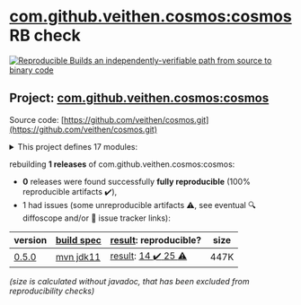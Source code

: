 [com.github.veithen.cosmos:cosmos](https://central.sonatype.com/artifact/com.github.veithen.cosmos/cosmos/0.5.0/versions) RB check
=======

[![Reproducible Builds](https://reproducible-builds.org/images/logos/rb.svg) an independently-verifiable path from source to binary code](https://reproducible-builds.org/)

## Project: [com.github.veithen.cosmos:cosmos](https://central.sonatype.com/artifact/com.github.veithen.cosmos/cosmos/0.5.0/versions)

Source code: [https://github.com/veithen/cosmos.git](https://github.com/veithen/cosmos.git)

<details><summary>This project defines 17 modules:</summary>

* [com.github.veithen.cosmos:bundle1](https://central.sonatype.com/artifact/com.github.veithen.cosmos/bundle1/0.5.0)
* [com.github.veithen.cosmos:bundle2](https://central.sonatype.com/artifact/com.github.veithen.cosmos/bundle2/0.5.0)
* [com.github.veithen.cosmos:cosmos](https://central.sonatype.com/artifact/com.github.veithen.cosmos/cosmos/0.5.0)
* [com.github.veithen.cosmos:cosmos-equinox](https://central.sonatype.com/artifact/com.github.veithen.cosmos/cosmos-equinox/0.5.0)
* [com.github.veithen.cosmos:cosmos-log-service](https://central.sonatype.com/artifact/com.github.veithen.cosmos/cosmos-log-service/0.5.0)
* [com.github.veithen.cosmos:cosmos-osgi-runtime](https://central.sonatype.com/artifact/com.github.veithen.cosmos/cosmos-osgi-runtime/0.5.0)
* [com.github.veithen.cosmos:cosmos-testing](https://central.sonatype.com/artifact/com.github.veithen.cosmos/cosmos-testing/0.5.0)
* [com.github.veithen.cosmos:eclipse-core-resources-test](https://central.sonatype.com/artifact/com.github.veithen.cosmos/eclipse-core-resources-test/0.5.0)
* [com.github.veithen.cosmos:eclipse-core-runtime-test](https://central.sonatype.com/artifact/com.github.veithen.cosmos/eclipse-core-runtime-test/0.5.0)
* [com.github.veithen.cosmos:eclipse-emf-ecore-autostart-test](https://central.sonatype.com/artifact/com.github.veithen.cosmos/eclipse-emf-ecore-autostart-test/0.5.0)
* [com.github.veithen.cosmos:eclipse-emf-ecore-codegen-test](https://central.sonatype.com/artifact/com.github.veithen.cosmos/eclipse-emf-ecore-codegen-test/0.5.0)
* [com.github.veithen.cosmos:eclipse-p2-test](https://central.sonatype.com/artifact/com.github.veithen.cosmos/eclipse-p2-test/0.5.0)
* [com.github.veithen.cosmos:lazy-activation-test](https://central.sonatype.com/artifact/com.github.veithen.cosmos/lazy-activation-test/0.5.0)
* [com.github.veithen.cosmos:misc-test](https://central.sonatype.com/artifact/com.github.veithen.cosmos/misc-test/0.5.0)
* [com.github.veithen.cosmos:osgi-tests](https://central.sonatype.com/artifact/com.github.veithen.cosmos/osgi-tests/0.5.0)
* [com.github.veithen.cosmos:start-stop-bundle-test](https://central.sonatype.com/artifact/com.github.veithen.cosmos/start-stop-bundle-test/0.5.0)
* [com.github.veithen.cosmos:tracker-test](https://central.sonatype.com/artifact/com.github.veithen.cosmos/tracker-test/0.5.0)
</details>

rebuilding **1 releases** of com.github.veithen.cosmos:cosmos:
- **0** releases were found successfully **fully reproducible** (100% reproducible artifacts :heavy_check_mark:),
- 1 had issues (some unreproducible artifacts :warning:, see eventual :mag: diffoscope and/or :memo: issue tracker links):

| version | [build spec](/BUILDSPEC.md) | [result](https://reproducible-builds.org/docs/jvm/): reproducible? | size |
| -- | --------- | ------ | -- |
| [0.5.0](https://central.sonatype.com/artifact/com.github.veithen.cosmos/cosmos/0.5.0/pom) | [mvn jdk11](cosmos-0.5.0.buildspec) | [result](cosmos-0.5.0.buildinfo): [14 :heavy_check_mark:  25 :warning:](cosmos-0.5.0.buildcompare) | 447K |

<i>(size is calculated without javadoc, that has been excluded from reproducibility checks)</i>
